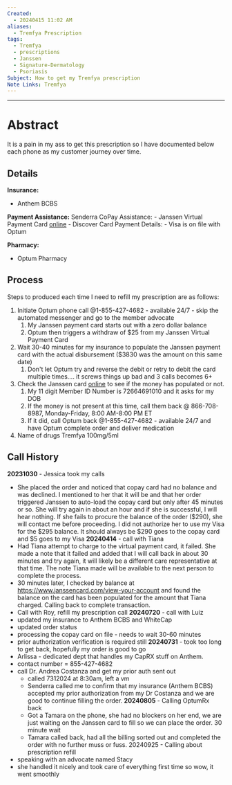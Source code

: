 ```yaml
---
Created:
  - 20240415 11:02 AM
aliases:
  - Tremfya Prescription
tags:
  - Tremfya
  - prescriptions
  - Janssen
  - Signature-Dermatology
  - Psoriasis
Subject: How to get my Tremfya prescription
Note Links: Tremfya
---
```

------------
# Abstract
It is a pain in my ass to get this prescription so I have documented below each phone as my customer journey over time. 

## Details
**Insurance:**
- Anthem BCBS

**Payment Assistance:**
Senderra
	CoPay Assistance:
	- Janssen Virtual Payment Card [online](https://www.janssencard.com/)
		- Discover Card
	Payment Details:
	- Visa is on file with Optum

**Pharmacy:**
- Optum Pharmacy

## Process
Steps to produced each time I need to refill my prescription are as follows:
1) Initiate Optum phone call  @1-855-427-4682 - available 24/7 - skip the automated messenger and go to the member advocate
	1) My Janssen payment card starts out with a zero dollar balance
	2) Optum then triggers a withdraw of $25 from my Janssen Virtual Payment Card
3) Wait 30-40 minutes for my insurance to populate the Janssen payment card with the actual disbursement ($3830 was the amount on this same date)
	1) Don't let Optum try and reverse the debit or retry to debit the card multiple times.... it screws things up bad and 3 calls becomes 6+
4) Check the Janssen card [online](https://www.janssencard.com/) to see if the money has populated or not. 
	1) My 11 digit Member ID Number is  72664691010 and it asks for my DOB
	2) If the money is not present at this time, call them back @ 866-708-8987, Monday-Friday, 8:00 AM-8:00 PM ET
	3) If it did, call Optum back @1-855-427-4682 - available 24/7 and have Optum complete order and deliver medication
5) Name of drugs Tremfya 100mg/5ml

## Call History
**20231030** - Jessica took my calls
- She placed the order and noticed that copay card had no balance and was declined. I mentioned to her that it will be and that her order triggered Janssen to auto-load the copay card but only after 45 minutes or so. She will try again in about an hour and if she is successful, I will hear nothing. If she fails to procure the balance of the order ($290), she will contact me before proceeding. I did not authorize her to use my Visa for the $295 balance. It should always be $290 goes to the copay card and $5 goes to my Visa
**20240414** - call with Tiana
- Had Tiana attempt to charge to the virtual payment card, it failed. She made a note that it failed and added that I will call back in about 30 minutes and try again, it will likely be a different care representative at that time. The note Tiana made will be available to the next person to complete the process.
- 30 minutes later, I checked by balance at https://www.janssencard.com/view-your-account and found the balance on the card has been populated for the amount that Tiana charged. Calling back to complete transaction.
- Call with Roy, refill my prescription call
**20240720** - call with Luiz
- updated my insurance to Anthem BCBS and WhiteCap
- updated order status
- processing the copay card on file - needs to wait 30-60 minutes
- prior authorization verification is required still 
**20240731** - took too long to get back, hopefully my order is good to go
- Arlissa - dedicated dept that handles my CapRX stuff on Anthem.
- contact number = 855-427-4682
- call Dr. Andrea Costanza and get my prior auth sent out
	- called 7312024 at 8:30am, left a vm
	- Senderra called me to confirm that my insurance (Anthem BCBS) accepted my prior authorization from my Dr Costanza and we are good to continue filling the order.
**20240805** - Calling OptumRx back
	- Got a Tamara on the phone, she had no blockers on her end, we are just waiting on the Janssen card to fill so we can place the order. 30 minute wait
	- Tamara called back, had all the billing sorted out and completed the order with no further muss or fuss.
20240925 - Calling about prescription refill
- speaking with an advocate named Stacy
- she handled it nicely and took care of everything first time so wow, it went smoothly